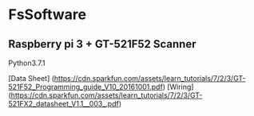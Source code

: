 # FsSoftware

## Raspberry pi 3 + GT-521F52 Scanner

Python3.7.1

[Data Sheet] (https://cdn.sparkfun.com/assets/learn_tutorials/7/2/3/GT-521F52_Programming_guide_V10_20161001.pdf)
[Wiring] (https://cdn.sparkfun.com/assets/learn_tutorials/7/2/3/GT-521FX2_datasheet_V1.1__003_.pdf)
